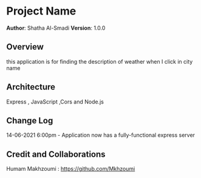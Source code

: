
# Project Name

**Author**: Shatha Al-Smadi
**Version**: 1.0.0 

## Overview
this application is for finding the description of weather when I click in city name

## Architecture
Express , JavaScript ,Cors and Node.js 

## Change Log
14-06-2021 6:00pm - Application now has a fully-functional express server

## Credit and Collaborations
Humam Makhzoumi : https://github.com/Mkhzoumi







<!-- # cityexplorer-server -->